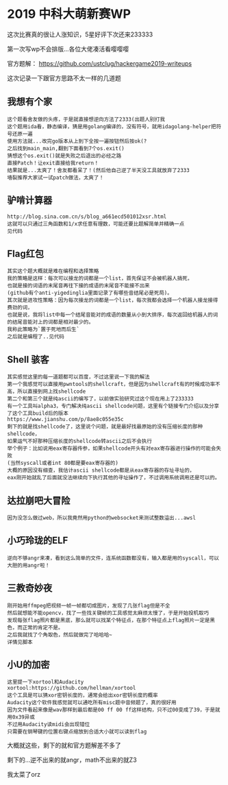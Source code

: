 # 2019 中科大萌新赛WP

这次比赛真的很让人涨知识，5星好评下次还来233333

第一次写wp不会排版...各位大佬凑活看嘤嘤嘤

官方题解： https://github.com/ustclug/hackergame2019-writeups

这次记录一下跟官方思路不太一样的几道题

## 我想有个家

	这个题看舍友做的头疼，于是就直接想逆向方法了2333(出题人别打我
	这个题用ida看，静态编译，猜是用golang编译的，没有符号，就用idagolang-helper把符号还原一遍
	使用方法就...改完go版本从上到下全按一遍按钮然后按ok(?
	之后找到main_main,翻到下面看到7个os.exit()
	猜想这个os.exit()就是失败之后退出的必经之路
	直接Patch！让exit直接给我return！
	结果就是...太爽了！舍友都看呆了！(然后他自己逆了半天没工具就放弃了2333
	墙裂推荐大家试一试patch做法，太爽了！

## 驴啃计算器
	http://blog.sina.com.cn/s/blog_a661ecd501012xsr.html
	这就可以只通过三角函数和1/x求任意有理数，可能还要比题解简单并精确一点
	见代码

## Flag红包
	其实这个题大概就是难在编程和选择策略
	我的策略是这样：每次可以接龙的词都是一个list，首先保证不会被机器人搞死，
	也就是接的词语的末尾音再往下接的成语的末尾音不能接不出来
	(github有个anti-yigedinglia里面记录了有哪些音结尾必是死局)。
	其次就是进攻性策略：因为每次接龙的词都是一个list，每次我都会选择一个机器人接龙接得费劲的词，
	也就是说，我将list中每一个结尾音能对的成语的数量从小到大排序，每次返回给机器人的词的结尾音能对上的词都是相对最少的。
	我称此策略为`置于死地而后生`
	之后就是编程了..见代码

## Shell 骇客
	其实感觉这里的每一道题都可以百度，不过这里说一下我的解法
	第一个我感觉可以直接用pwntools的shellcraft，但是因为shellcraft有的时候成功率不高，所以直接到网上找shellcode
	第二个和第三个就是纯ascii的编写了，以前做实验研究过这个现在用上了233333
	有一个工具叫alpha3，专门解决纯ascii shellcode问题，这里有个链接专门介绍以及分享了这个工具build后的版本
	https://www.jianshu.com/p/8ae8c055e35c
	剩下的就是找shellcode了，这里说个问题，就是最好找最原始的没有压缩长度的那种shellcode，
	如果运气不好那种压缩长度的shellcode转ascii之后不会执行
	举个例子：比如说用eax寄存器传参，如果shellcode开头有对eax寄存器进行操作的可能会失败
	(当然syscall或者int 80都是要eax寄存器的)
	大概的原因没有细查，我估计ascii shellcode都是从eax寄存器的存址寻址的，
	eax刚开始就乱了后面就没法继续向下执行其他的寻址操作了，不过调用系统调用还是可以的。

## 达拉崩吧大冒险
	因为没怎么做过web，所以我竟然用python的websocket来测试整数溢出...awsl

## 小巧玲珑的ELF
	逆向不够angr来凑，看到这么简单的文件，连系统函数都没有，输入都是用的syscall，可以大胆的用angr啦！


## 三教奇妙夜
	刚开始用ffmpeg把视频一帧一帧都切成图片，发现了几张flag但是不全
	然后就想能不能opencv，找了一些找关键帧的工具感觉太麻烦太慢了，于是开始投机取巧
	发现每张flag照片都是黑底，那么就可以找某个特征点，在那个特征点上flag照片一定是黑色，而正常的肯定不是。
	之后我就找了个角取色，然后就做完了哈哈哈~
	详情见脚本

## 小U的加密
	这里提一下xortool和Audacity
	xortool:https://github.com/hellman/xortool
	这个工具是可以猜xor密钥长度的，通常会给出xor密钥长度的概率
	Audacity这个软件我感觉就可以通吃所有misc题中音频题了，真的很好用
	因为文件看起来像是wav那样到最后都是00 ff 00 ff这样结构，只不过00变成了39，于是就用0x39异或
	不过用Audacity读midi会出现错位
	只需要在钢琴键的位置右键点缩放到合适大小就可以读到flag


大概就这些，剩下的就和官方题解差不多了

剩下的...逆不出来的就angr，math不出来的就Z3

我太菜了orz